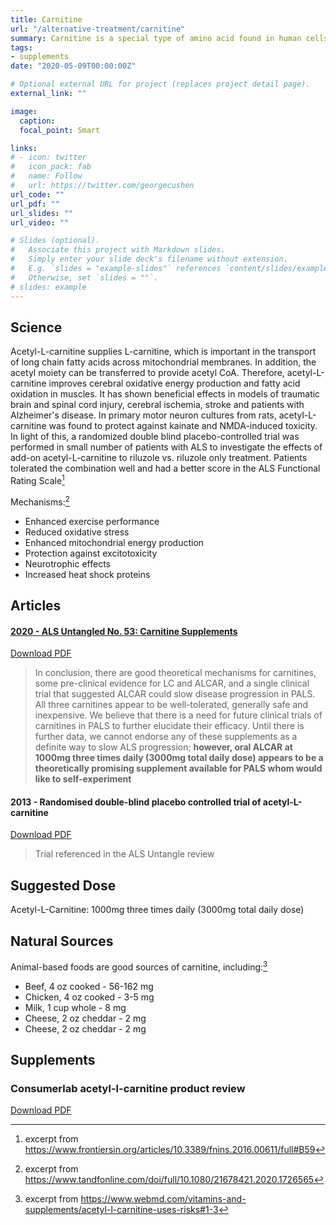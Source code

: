 ```yaml
---
title: Carnitine
url: "/alternative-treatment/carnitine"
summary: Carnitine is a special type of amino acid found in human cells. It plays a key role in transporting fatty acids into mitochondria where they are used to make energy for cells
tags:
- supplements
date: "2020-05-09T00:00:00Z"

# Optional external URL for project (replaces project detail page).
external_link: ""

image:
  caption:
  focal_point: Smart

links:
# - icon: twitter
#   icon_pack: fab
#   name: Follow
#   url: https://twitter.com/georgecushen
url_code: ""
url_pdf: ""
url_slides: ""
url_video: ""

# Slides (optional).
#   Associate this project with Markdown slides.
#   Simply enter your slide deck's filename without extension.
#   E.g. `slides = "example-slides"` references `content/slides/example-slides.md`.
#   Otherwise, set `slides = ""`.
# slides: example
---
```

## Science
Acetyl-L-carnitine supplies L-carnitine, which is important in the transport of long chain fatty acids across mitochondrial membranes. In addition, the acetyl moiety can be transferred to provide acetyl CoA. Therefore, acetyl-L-carnitine improves cerebral oxidative energy production and fatty acid oxidation in muscles. It has shown beneficial effects in models of traumatic brain and spinal cord injury, cerebral ischemia, stroke and patients with Alzheimer's disease. In primary motor neuron cultures from rats, acetyl-L-carnitine was found to protect against kainate and NMDA-induced toxicity. In light of this, a randomized double blind placebo-controlled trial was performed in small number of patients with ALS to investigate the effects of add-on acetyl-L-carnitine to riluzole vs. riluzole only treatment. Patients tolerated the combination well and had a better score in the ALS Functional Rating Scale[^1]

[^1]: excerpt from https://www.frontiersin.org/articles/10.3389/fnins.2016.00611/full#B59

Mechanisms:[^2]  

* Enhanced exercise performance
* Reduced oxidative stress
* Enhanced mitochondrial energy production
* Protection against excitotoxicity
* Neurotrophic effects
* Increased heat shock proteins

[^2]: excerpt from https://www.tandfonline.com/doi/full/10.1080/21678421.2020.1726565

## Articles

#### [2020 - ALS Untangled No. 53: Carnitine Supplements](https://www.tandfonline.com/doi/full/10.1080/21678421.2020.1726565)
<a class="btn btn-outline-primary" target="_blank" rel="noopener noreferrer" href="./carnitine_supplements.pdf">Download PDF</a> 
> In conclusion, there are good theoretical mechanisms for carnitines, some pre-clinical evidence for LC and ALCAR, and a single clinical trial that suggested ALCAR could slow disease progression in PALS. All three carnitines appear to be well-tolerated, generally safe and inexpensive. We believe that there is a need for future clinical trials of carnitines in PALS to further elucidate their efficacy. Until there is further data, we cannot endorse any of these supplements as a definite way to slow ALS progression; **however, oral ALCAR at 1000mg three times daily (3000mg total daily dose) appears to be a theoretically promising supplement available for PALS whom would like to self-experiment**

#### 2013 - Randomised double-blind placebo controlled trial of acetyl-L-carnitine
<a class="btn btn-outline-primary" target="_blank" rel="noopener noreferrer" href="./randomized_double_blinf_placebo_controller_trial_of_acetyl_l_carnitine_for_als.pdf">Download PDF</a> 
> Trial referenced in the ALS Untangle review

## Suggested Dose
Acetyl-L-Carnitine: 1000mg three times daily (3000mg total daily dose)

## Natural Sources

Animal-based foods are good sources of carnitine, including:[^3]
* Beef, 4 oz cooked - 56-162 mg
* Chicken, 4 oz cooked - 3-5 mg
* Milk, 1 cup whole - 8 mg
* Cheese, 2 oz cheddar - 2 mg
* Cheese, 2 oz cheddar - 2 mg

[^3]: excerpt from https://www.webmd.com/vitamins-and-supplements/acetyl-l-carnitine-uses-risks#1-3

## Supplements

### Consumerlab acetyl-l-carnitine product review
<a class="btn btn-outline-primary" target="_blank" rel="noopener noreferrer" href="./consumerlab_acetyl-l-carnitine_supplement_review.pdf">Download PDF</a> 
